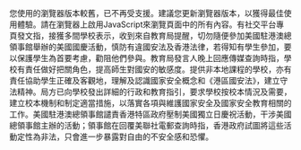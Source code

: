 您使用的瀏覽器版本較舊，已不再受支援。建議您更新瀏覽器版本，以獲得最佳使用體驗。請在瀏覽器上啟用JavaScript來瀏覽頁面中的所有內容。有社交平台專頁發文指，接獲多間學校表示，收到來自教育局提醒，切勿隨便參加美國駐港澳總領事館舉辦的美國國慶活動，慎防有違國安法及香港法律，若得知有學生參加，要以保護學生為首要考慮，勸阻他們參與。教育局發言人晚上回應傳媒查詢時指，學校有責任做好把關角色，提高師生對國安的敏感度。提供非本地課程的學校，亦有責任協助學生正確及客觀地，理解及認識國家安全概念和《港區國安法》，建立守法精神。局方已向學校發出詳細的行政和教育指引，要求學校按校本情況及需要，建立校本機制和制定適當措施，以落實各項與維護國家安全及國家安全教育相關的工作。美國駐港澳總領事館譴責香港特區政府壓制美國獨立日慶祝活動，干涉美國總領事館主辦的活動；領事館在回覆美聯社電郵查詢時指，香港政府試圖將這些活動定性為非法，只會進一步暴露對自由的不安全感和恐懼。
